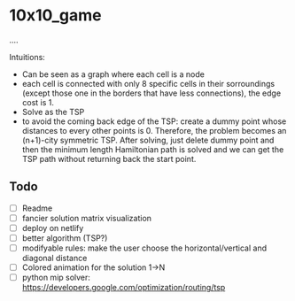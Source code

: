 # 10x10_game
....

Intuitions:
- Can be seen as a graph where each cell is a node
- each cell is connected with only 8 specific cells in their sorroundings (except those one in the borders that have less connections), the edge cost is 1.
- Solve as the TSP
- to avoid the coming back edge of the TSP: create a dummy point whose distances to every other points is 0. Therefore, the problem becomes an (n+1)-city symmetric TSP. After solving, just delete dummy point and then the minimum length Hamiltonian path is solved and we can get the TSP path without returning back the start point.

## Todo
- [ ] Readme
- [ ] fancier solution matrix visualization
- [ ] deploy on netlify
- [ ] better algorithm (TSP?)
- [ ] modifyable rules: make the user choose the horizontal/vertical and diagonal distance
- [ ] Colored animation for the solution 1->N
- [ ] python mip solver: https://developers.google.com/optimization/routing/tsp
